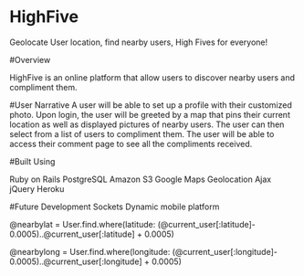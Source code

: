 # HighFive

Geolocate User location, find nearby users, High Fives for everyone! 

#Overview 

HighFive is an online platform that allow users to discover nearby users and compliment them. 

#User Narrative
A user will be able to set up a profile with their customized photo. Upon login, the user will be greeted by a map that pins their current location as well as displayed pictures of nearby users. The user can then select from a list of users to compliment them. The user will be able to access their comment page to see all the compliments received. 

#Built Using

Ruby on Rails 
PostgreSQL
Amazon S3
Google Maps
Geolocation 
Ajax
jQuery
Heroku 

#Future Development
Sockets 
Dynamic mobile platform 

@nearbylat = User.find.where(latitude: (@current_user[:latitude]- 0.0005)..@current_user[:latitude] + 0.0005)

@nearbylong = User.find.where(longitude: (@current_user[:longitude]- 0.0005)..@current_user[:longitude] + 0.0005)

